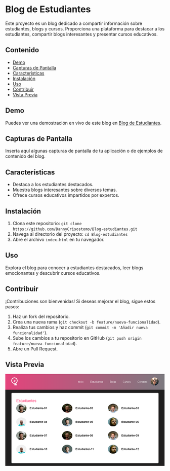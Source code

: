 # Blog de Estudiantes

Este proyecto es un blog dedicado a compartir información sobre estudiantes, blogs y cursos. Proporciona una plataforma para destacar a los estudiantes, compartir blogs interesantes y presentar cursos educativos.

## Contenido

- [Demo](#demo)
- [Capturas de Pantalla](#capturas-de-pantalla)
- [Características](#características)
- [Instalación](#instalación)
- [Uso](#uso)
- [Contribuir](#contribuir)
- [Vista Previa](#VistaPrevia)

## Demo

Puedes ver una demostración en vivo de este blog en [Blog de Estudiantes](https://example.com).

## Capturas de Pantalla

Inserta aquí algunas capturas de pantalla de tu aplicación o de ejemplos de contenido del blog.

## Características

- Destaca a los estudiantes destacados.
- Muestra blogs interesantes sobre diversos temas.
- Ofrece cursos educativos impartidos por expertos.

## Instalación

1. Clona este repositorio: `git clone https://github.com/DannyCrisostomo/Blog-estudiantes.git`
2. Navega al directorio del proyecto: `cd Blog-estudiantes`
3. Abre el archivo `index.html` en tu navegador.

## Uso

Explora el blog para conocer a estudiantes destacados, leer blogs emocionantes y descubrir cursos educativos.

## Contribuir

¡Contribuciones son bienvenidas! Si deseas mejorar el blog, sigue estos pasos:

1. Haz un fork del repositorio.
2. Crea una nueva rama (`git checkout -b feature/nueva-funcionalidad`).
3. Realiza tus cambios y haz commit (`git commit -m 'Añadir nueva funcionalidad'`).
4. Sube los cambios a tu repositorio en GitHub (`git push origin feature/nueva-funcionalidad`).
5. Abre un Pull Request.

## Vista Previa
![php](https://github.com/DannyCrisostomo/Blog-estudiantes/blob/main/blog.png)
